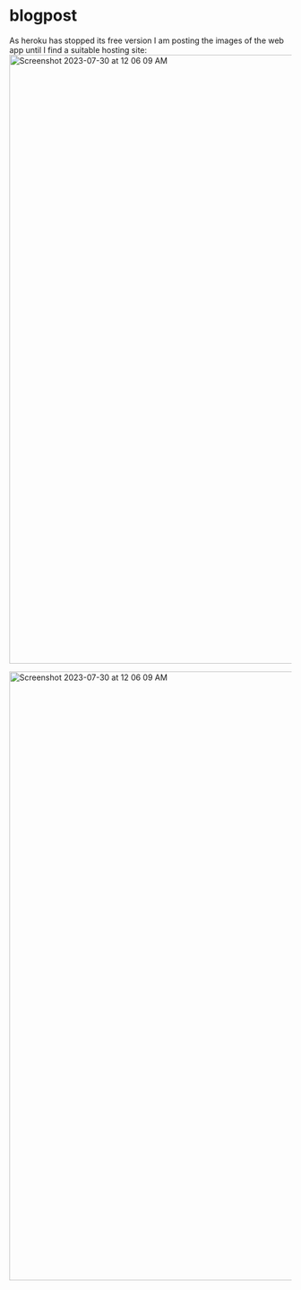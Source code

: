 # blogpost
As heroku has stopped its free version I am posting the images of the web app until I find a suitable hosting site:
<img width="1086" alt="Screenshot 2023-07-30 at 12 06 09 AM" src="https://github.com/sandy-iiit/blogpost/assets/95034962/77f8a26c-a560-4b55-97cd-16ce8a142095">

<img width="1086" alt="Screenshot 2023-07-30 at 12 06 09 AM" src="https://github.com/sandy-iiit/blogpost/assets/95034962/7ecf12d9-51b6-45d5-bb06-b6dfa12b4e82">
